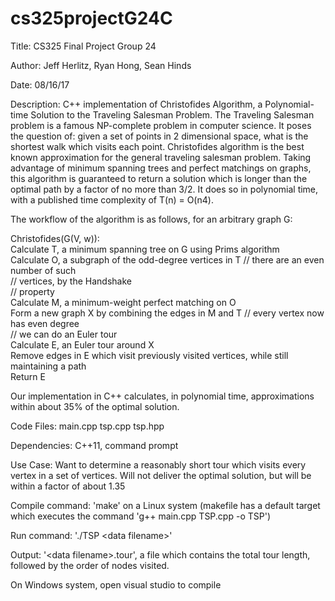 # cs325projectG24C

Title: CS325 Final Project Group 24  
  
Author: Jeff Herlitz, Ryan Hong, Sean Hinds  
  
Date: 08/16/17  
  
    
Description: C++ implementation of Christofides Algorithm, a Polynomial-time Solution to the Traveling Salesman Problem. The Traveling Salesman problem is a famous NP-complete problem in computer science. It poses the question of: given a set of points in 2 dimensional space, what is the shortest walk which visits each point. Christofides algorithm is the best known approximation for the general traveling salesman problem. Taking advantage of minimum spanning trees and perfect matchings on graphs, this algorithm is guaranteed to return a solution which is longer than the optimal path by a factor of no more than 3/2. It does so in polynomial time, with a published time complexity of T(n) = O(n4).   

The workflow of the algorithm is as follows, for an arbitrary graph G:  

Christofides(G(V, w)):  
Calculate T, a minimum spanning tree on G using Prims algorithm  
Calculate O, a subgraph of the odd-degree vertices in T 		// there are an even number of such  
// vertices, by the Handshake  
// property    
	Calculate M, a minimum-weight perfect matching on O  
	Form a new graph X by combining the edges in M and T		// every vertex now has even degree  
									// we can do an Euler tour  
	Calculate E, an Euler tour around X  
	Remove edges in E which visit previously visited vertices, while still maintaining a path  
	Return E  
  
Our implementation in C++ calculates, in polynomial time, approximations within about 35% of the optimal solution.
  
Code Files: main.cpp tsp.cpp tsp.hpp
  
Dependencies: C++11, command prompt
  
Use Case: Want to determine a reasonably short tour which visits every vertex in a set of vertices. Will not deliver the optimal solution, but will be within a factor of about 1.35
  
Compile command: 'make' on a Linux system (makefile has a default target which executes the command 'g++ main.cpp TSP.cpp -o TSP')  
  
Run command: './TSP \<data filename>'  
  
Output: '\<data filename>.tour', a file which contains the total tour length, followed by the order of nodes visited.  


On Windows system, open visual studio to compile
